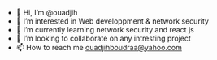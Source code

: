 - 👋 Hi, I’m @ouadjih
- 👀 I’m interested in Web developpment & network security
- 🌱 I’m currently learning network security and react js
- 💞️ I’m looking to collaborate on any intresting project
- 📫 How to reach me ouadjihboudraa@yahoo.com

<!---
ouadjih/ouadjih is a ✨ special ✨ repository because its `README.md` (this file) appears on your GitHub profile.
You can click the Preview link to take a look at your changes.
--->
